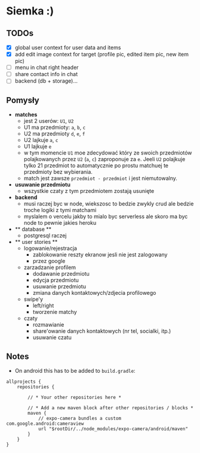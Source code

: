 # Siemka :)

## TODOs

- [x] global user context for user data and items
- [x] add edit image context for target (profile pic, edited item pic, new item pic)
- [ ] menu in chat right header
- [ ] share contact info in chat
- [ ] backend (db + storage)...

## Pomysły

- **matches**
  - jest 2 userów: `U1`, `U2`
  - U1 ma przedmioty: `a`, `b`, `c`
  - U2 ma przedmioty `d`, `e`, `f`
  - U2 lajkuje `a`, `c`
  - U1 lajkuje `e`
  - w tym momencie `U1` moe zdecydować który ze swoich przedmiotów polajkowanych przez `U2` (`a`, `c`) zaproponuje za `e`. Jeeli `U2` polajkuje tylko 21 przedmiot to automatycznie po prostu matchuej te przedmioty bez wybierania.
  - match jest zawsze `przedmiot - przedmiot` i jest niemutowalny.
- **usuwanie przedmiotu**
  - wszystkie czaty z tym przedmiotem zostają usunięte
- **backend**
  - musi raczej byc w node, wiekszosc to bedzie zwykly crud ale bedzie troche logiki z tymi matchami
  - myslalem o vercelu jakby to mialo byc serverless ale skoro ma byc node to pewnie jakies heroku
- ** database **
  - postgresql raczej
- ** user stories **
  - logowanie/rejestracja
    - zablokowanie reszty ekranow jesli nie jest zalogowany
    - przez google
  - zarzadzanie profilem
    - dodawanie przedmiotu
    - edycja przedmiotu
    - usuwanie przedmiotu
    - zmiana danych kontaktowych/zdjecia profilowego
  - swipe'y
    - left/right
    - tworzenie matchy
  - czaty
    - rozmawianie
    - share'owanie danych kontaktowych (nr tel, socialki, itp.)
    - usuwanie czatu

## Notes

- On android this has to be added to `build.gradle`:

```
allprojects {
    repositories {

        // * Your other repositories here *

        // * Add a new maven block after other repositories / blocks *
        maven {
            // expo-camera bundles a custom com.google.android:cameraview
            url "$rootDir/../node_modules/expo-camera/android/maven"
        }
    }
}
```
